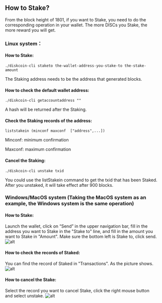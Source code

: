 ## How to Stake?

From the block height of 1801, if you want to Stake, you need to do the corresponding operation in your wallet. The more DISCs you Stake, the more reward you will get.


### Linux system：
#### How to Stake:
```
./diskcoin-cli staketo the-wallet-address-you-stake-to the-stake-amount  
```

The Staking address needs to be the address that generated blocks.


#### How to check the default wallet address:
```
./diskcoin-cli getaccountaddress ""
```

A hash will be returned after the Staking.


#### Check the Staking records of the address:
```
liststakein (minconf maxconf  ["address",...])
```

Minconf: minimum confirmation

Maxconf: maximum confirmation


#### Cancel the Staking:
```
./diskcoin-cli unstake txid
```

You could use the listStakein command to get the txid that has been Staked.
After you unstaked, it will take effect after 900 blocks.


### Windows/MacOS system (Taking the MacOS system as an example, the Windows system is the same operation)
#### How to Stake:
Launch the wallet, click on “Send” in the upper navigation bar, fill in the address you want to Stake in the "Stake to" line, and fill in the amount you want to Stake in "Amount". Make sure the bottom left is Stake to, click send.
![alt](https://github.com/diskcoin-apps-team/wiki/blob/master/Docs/image/order.png?raw=true)


#### How to check the records of Staked:
You can find the record of Staked in "Transactions". As the picture shows.
![alt](https://github.com/diskcoin-apps-team/wiki/blob/master/Docs/image/order.png?raw=true)


#### How to cancel the Stake:
Select the record you want to cancel Stake, click the right mouse button and select unstake.
![alt](https://github.com/diskcoin-apps-team/wiki/blob/master/Docs/image/order.png?raw=true)
